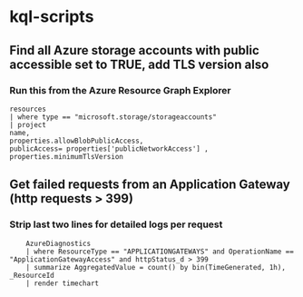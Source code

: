 # kql-scripts

## Find all Azure storage accounts with public accessible set to TRUE, add TLS version also
### Run this from the Azure Resource Graph Explorer

    resources
    | where type == "microsoft.storage/storageaccounts"
    | project
    name,
    properties.allowBlobPublicAccess,
    publicAccess= properties['publicNetworkAccess'] ,
    properties.minimumTlsVersion

## Get failed requests from an Application Gateway (http requests > 399)
### Strip last two lines for detailed logs per request

        AzureDiagnostics
        | where ResourceType == "APPLICATIONGATEWAYS" and OperationName == "ApplicationGatewayAccess" and httpStatus_d > 399
        | summarize AggregatedValue = count() by bin(TimeGenerated, 1h), _ResourceId
        | render timechart
        
        
        
